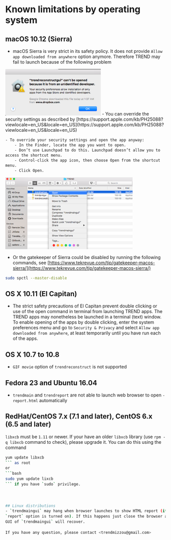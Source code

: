 # Known limitations by operating system

## macOS 10.12 (Sierra)
- macOS Sierra is very strict in its safety policy. It does not provide 
`Allow app downloaded from anywhere` option anymore. Therefore TREND may 
fail to launch because of the following problem  
<img src="../png/Sierra1.png" alt="error" width="300px">   
- You can override the security settings as described by
  [https://support.apple.com/kb/PH25088?viewlocale=en_US&locale=en_US](https://support.apple.com/kb/PH25088?viewlocale=en_US&locale=en_US)  

	- To override your security settings and open the app anyway:
		- In the Finder, locate the app you want to open.
		- Don’t use Launchpad to do this. Launchpad doesn’t allow you to access the shortcut menu.
		- Control-click the app icon, then choose Open from the shortcut menu.
		- Click Open.  
<img src="../png/Sierra2.png" alt="override" width="400px">  

- Or the gatekeeper of Sierra could be disabled by running the following commands, 
see [https://www.tekrevue.com/tip/gatekeeper-macos-sierra/](https://www.tekrevue.com/tip/gatekeeper-macos-sierra/)  
```bash
sudo spctl --master-disable  
```  

## OS X 10.11 (El Capitan)
- The strict safety precautions of El Capitan prevent double clicking or 
use of the open command in terminal from launching TREND apps. The TREND 
apps may nonetheless be launched in a terminal (text) window. To enable 
opening of the apps by double clicking, enter the system preferences menu 
and go to `Security & Privacy` and select `Allow app downloaded from anywhere`, 
at least temporarily until you have run each of the apps.

## OS X 10.7 to 10.8  
- `GIF movie` option of `trendreconstruct` is not supported  

## Fedora 23 and Ubuntu 16.04  
- `trendmain` and `trendreport` are not able to launch web browser to 
open `-report.html` automatically  

## RedHat/CentOS 7.x (7.1 and later), CentOS 6.x (6.5 and later)  
`libxcb` must be `1.11` or newer. If your have an older `libxcb` library 
(use `rpm -q libxcb` command to check), please upgrade it. You can do 
this using the command 
```bash
yum update libxcb
``` as root   
or 
```bash
sudo yum update lixcb
``` if you have `sudo` privilege.  



## Linux distributions  
- `trendmaingui` may hang when browser launches to show HTML report (if 
`report` option is turned on). If this happens just close the browser and 
GUI of `trendmaingui` will recover.  

If you have any question, please contact <trendmizzou@gmail.com>

